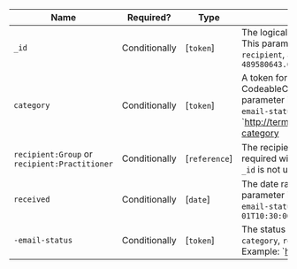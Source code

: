  Name|Required?|Type|Description
-----------------------------------------------------|---------------|---------------|-----------------------------------------------------------------------------------------------------------------------------------------------
 `_id`|Conditionally|[`token`]|The logical resource ID associated with the resource. This parameter is required if `category`, `-email-status`, `recipient`, and `received` are not used. Example: `489580643.0.-4.prsnl`
 `category`|Conditionally|[`token`]|A token for a [`CodeableConcept`] that points to the CodeableConcept used for `Communication.category`. This parameter is required with `recipient`, `received`, and `-email-status` if `_id` is not used. Example: `http://terminology.hl7.org/CodeSystem/communication-category|notification`
 `recipient:Group` or `recipient:Practitioner`|Conditionally|[`reference`]|The recipient of the communication. This parameter is required with `category`, `received`, and `-email-status` if `_id`  is not used. Example: `3456783`
 `received`|Conditionally|[`date`]|The date range that the communication falls within. This parameter is required with `category`, `recipient`, and `-email-status` if `_id`  is not used. Example: `ge2017-02-01T10:30:00Z`
 `-email-status`|Conditionally|[`token`]|The status of the email. This parameter is required with `category`, `recipient`, and `received` if `_id`  is not used. Example: `http://hl7.org/fhir/task-status|in-progress`
